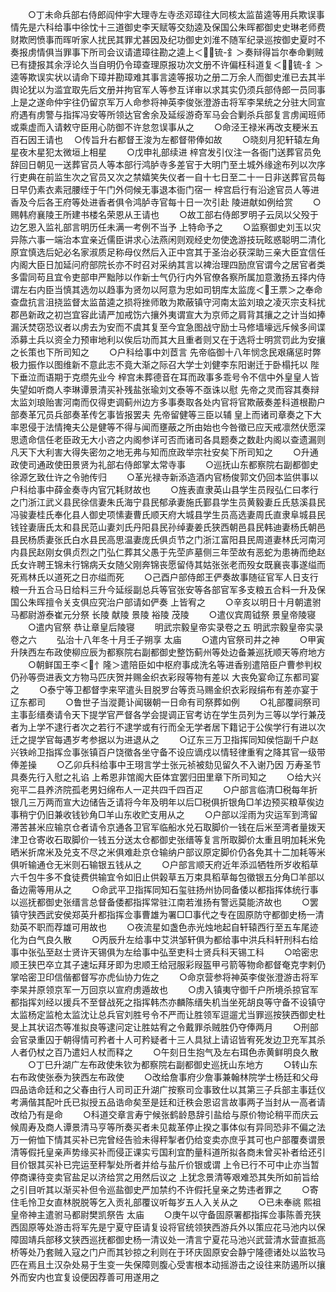 <!-- { "loadSidebar": true } -->
　　○丁未命兵部右侍郎阎仲宇大理寺左寺丞邓璋往大同核太监苗逵等用兵欺误事情先是六科给事中徐忱十三道御史李天赋等交劾逵及保国公朱晖都御史史琳老师费财欺罔愤事而晖听家人扰民其罪尤甚因及纪功御史刘淮不随军纪录巡按御史夏时不奏报虏情俱当罪事下所司会议请遣璋往勘之逵上＜锍-釒＞奏辩得旨尔奉命剿贼已有捷报其余浮论久当自明仍令璋查理原报功次文册不许偏枉科道复＜锍-釒＞逵等欺误实状以请命下璋并勘璋难其事言逵等报功之册二万余人而御史淮已去其半舆论犹以为滥宜取先后文册并拘官军人等参互详审以求其实仍须兵部侍郎一员同事  上是之遂命仲宇往仍留京军万人命参将神英李俊张澄游击将军李杲统之分驻大同宣府遇有虏警与指挥冯安等所领达官舍余及延绥游奇军马会合剿杀兵部复言虏闻班师或乘虚而入请敕守臣用心防御不许怠忽误事从之
　　○命泾王禄米再改支粳米五百石因王请也
　○传旨升右都督王浚为左都督带俸如故
　　○晓刻月犯轩辕左角星夜木星犯太微垣上相星
　　○戊申礼部续进  梓宫发引仪注一各衙门送葬官员免辞回日朝见一送葬官员人等本部行鸿胪寺多差官于大明门至土城外缘途布列以次序行吏典在前监生次之官员又次之禁嬉笑失仪者一自十七日至二十一日非送葬官员每日早仍素衣素冠腰绖于午门外伺候无事退本衙门宿一  梓宫启行有沿途官员人等进香及今后各王府等处进香者俱令鸿胪寺官每十日一次引赴  陵进献如例给赏
　　○赐韩府襄陵王所建书楼名荣恩从王请也
　　○故工部右侍郎罗明子云凤以父殁于边乞恩入监礼部言明历任未满一考例不当予  上特命予之
　　○监察御史刘玉以灾异陈六事一端治本宜亲近儒臣讲求心法燕闲则观经史勿使逸游技玩眩惑聪明二清化原宜慎选后妃必名家淑质足称母仪然后入正中宫其于圣治必获深助三亲大臣宜信任内阁大臣日加延问府部院长亦不时召对采纳其言以裨治理四励庶官谓今之居官者类多雷同苟且宜令吏部申严黜陟以作新士气仍行内外官僚各察所属加意激扬五择内侍谓左右内臣当慎其选勿以趋事为贤勿以阿意为忠如司钥库太监庞＜王票＞之奉命查盘抗言沮挠监督太监苗逵之损将挫师敢为欺蔽镇守河南太监刘琅之凌灭宗支科扰郡邑新政之初岂宜容此请严加戒饬六攘外夷谓宣大为京师之肩背其攘之之计当如捧漏沃焚窃恐议者以虏去为安而不虞其复至今宜急图战守励士马修墙壕远斥候多间谍添募土兵以资全力预审地利以俟后功而其大且重者则又在于选将士明赏罚此为安攘之长策也下所司知之
　　○户科给事中刘茝言  先帝临御十八年悯念民艰痛惩时弊极力振作以图维新不意此志不竟大渐之际召大学士刘健李东阳谢迁于卧榻托以  陛下垂泣而语期于克缵先业今  梓宫未葬德音在耳而政事多乖号令不信中外皇皇人皆失望如听商人李琳谭景清买补残盐张瑜刘文泰等不亟诛以慰  先帝之灵而容其奏辩太监刘琅贻害河南而仅得吏调蓟州边方多事奏取各处内官将官欺蔽奏差科道根勘户部奏革冗员兵部奏革传乞事皆报罢夫  先帝留健等三臣以辅  皇上而诸司章奏之下大率恩侵于法情掩夫公是健等不得与闻而壅蔽之所由始也今咎徵已应天戒凛然伏愿深思遗命信任老臣政无大小咨之内阁参详可否而诸司各具题奏之数赴内阁以查遗漏则凡天下大利害大得失密勿之地无弗与知而庶政举宗社安矣下所司知之
　　○升通政使司通政使田景贤为礼部右侍郎掌太常寺事
　　○巡抚山东都察院右副都御史徐源乞致仕许之令驰传归
　　○革光禄寺新添造酒内官杨俊郭文仍回本监供事以户科给事中薛金奏寺内官冗耗财故也
　　○旌表直隶英山县学生员叚弘仁曰孝行之门浙江武义县民徐信妻朱氏海宁县民郁承妻施氏鄞县学生员黄毅妻丘氏慈溪县民冯骏妻桂氏奉化县人御史项愫妻曹氏顺天府大城县学生员高选妻周氏直隶阜城县民钱铨妻唐氏太和县民范山妻刘氏丹阳县民孙绰妻姜氏狭西朝邑县民韩迪妻杨氏朝邑县民杨质妻张氏白水县民高思温妻庞氏俱贞节之门浙江富阳县民周道妻林氏河南河内县民赵刚女俱贞烈之门弘仁葬其父愚于先茔庐墓侧三年茔故有恶蛇为患祷而绝赵氏女许聘王锦未行锦病夭女随父刚奔锦丧愿留侍其姑张张老而殁女既襄丧事遂缢而死焉林氏以道死之日亦缢而死
　　○己酉户部侍郎王俨奏故事随征官军人日支行粮一升五合马日给料三升今延绥副总兵等官张安等各部官军多支粮五合料一升及保国公朱晖擅令关支俱应究治户部请如俨奏  上皆宥之
　　○辛亥以明日十月朝遣驸马都尉游泰崔元分祭  长陵  献陵  景陵  裕陵  茂陵
　　○遣仪宾周钺祭  景皇帝陵寝
　　○遣内官祭  恭让章皇后陵寝
　　明武宗毅皇帝实录卷之五
明武宗毅皇帝实录卷之六
　　弘治十八年冬十月壬子朔享  太庙
　　○遣内官祭司井之神
　　○甲寅升陕西左布政使柳应辰为都察院右副都御史整饬蓟州等处边备兼巡抚顺天等府地方
　　○朝鲜国王李＜忄隆＞遣陪臣如中枢府事成洗名等进香别遣陪臣户曹参判权仍孙等赍进表文方物马匹庆贺并赐金织衣彩叚等物有差以  大丧免宴命辽东都司宴之
　　○泰宁等卫都督孛来罕遣头目脱罗台等贡马赐金织衣彩叚绢布有差亦宴于辽东都司
　　○鲁世子当漎薨讣闻辍朝一日命有司祭葬如例
　　○礼部覆祠祭司主事彭缙奏请令天下提学官严督各学会提调正官考访在学生员列为三等以学行兼茂者为上学不逮行者次之若行不逮学或有行而全无学者居下籍记于公俟学行有进以次迁之提学官每遇岁考参据以为进退从之
　　○辽东三万卫指挥同知侯恺副千户赵兴铁岭卫指挥佥事张镇百户饶徵各坐守备不设应谪戍以情轻律重宥之降其官一级带俸差操
　　○乙卯兵科给事中王珝言学士张元祯被劾见留久不入谢乃因  万寿圣节具奏先行入慰之礼谄  上希恩非馆阁大臣体宜罢归田里章下所司知之
　　○给大兴宛平二县养济院孤老男妇绵布人一疋共四千四百疋
　　○户部言临清□税每年折银几三万两而宣大边储告乏请将今年及明年以后□税俱折银角□羊边预买粮草俟边事稍宁仍旧兼收钱钞角□羊山东收贮支用从之
　　○户部以淫雨为灾运军到湾留滞苦甚米应输京仓者请令京通各卫官军临船水兑石取脚价一钱在后米至湾者量拨天津卫仓寄收石取脚价一钱五分送太仓都御史张缙等复言所取脚价太重且明加耗米免晒米折席米及兑支不尽之米俱难赴京仓输纳户部议原定脚价仍各免其十二加耗等米俱听输通仓无米则石输银五钱从之
　　○户部言顺天府近年添泒牺牲所岁收稻草六千包牛多不食徒费供输宜令如旧止供榖草五万束具稻草每包徵银五分角□羊部以备边需等用从之
　　○命武平卫指挥同知石玺驻扬州协同备倭以都指挥体统行事以巡抚都御史张缙言总督备倭都指挥常驻江南若淮扬有警远莫能济故也
　　○罢镇守狭西武安侯郑英升都指挥佥事曹雄为署□□事代之专在固原防守都御史杨一清劾英不职而荐雄可用故也
　　○夜流星如盏色赤光烛地起自轩辕西行至五车尾迹化为白气良久散
　　○丙辰升左给事中艾洪邹轩俱为都给事中洪兵科轩刑科右给事中张弘至赵士贤许天锡俱为左给事中弘至吏科士贤兵科天锡工科
　　○哈密忠顺王狭巴卒立其子速坛拜牙即为忠顺王给冠服彩叚盔甲弓箭等物命都督奄克孛剌仍掌哈密卫印信偕都督写亦虎仙协力佐之
　　○命京营参将神英李俊张澄游击将军李杲并原领京军一万回京以宣府虏遁故也
　　○虏入镇夷守御千户所境杀掠官军都指挥刘经以援兵不至督战死之指挥韩杰亦麟陈缙失机当坐死胡良等守备不设镇守太监杨定监枪太监沈让总兵官刘胜号令不严而让胜领军逗遛尤当罪巡按狭西御史杜旻上其状诏杰等准拟良等逮问定让胜姑宥之令戴罪杀贼胜仍夺俸两月
　　○刑部会官录重囚于朝得情可矜者十人可矜疑者十三人具狱上请诏皆宥死发边卫充军其杀人者仍杖之百乃遣妇人杖而释之
　　○午刻日生抱气及左右珥色赤黄鲜明良久散
　　○丁巳升湖广左布政使朱钦为都察院右副都御史巡抚山东地方
　　○转山东右布政使张泰为狭西左布政使
　　○改给詹事府少詹事兼翰林院学士杨廷和父母四品诰命廷和之父春由行人司司正升湖广按察司佥事致仕以其第三子兵部主事廷仪考满偕其配叶氏已拟授五品诰命矣至是廷和迁秩会恩诏言故事两子当封从一高者请改给乃有是命
　　○科道交章言寿宁候张鹤龄恳辞引盐给与原价物论稍平而庆云候周寿及商人谭景清马亨等所奏买者未见裁革停止揆之事体似有异同恐非不偏之法万一俯恤下情其买补已完曾经告验未得秤掣者仍给变卖亦庶乎其可也户部覆奏谓景清等假托皇亲声势缘买补而侵正课实亏国利宜酌量科道所拟各商未曾买补者给还引目价银其买补已完运至秤掣处所者并给与盐斤价银或谓  上令已行不可中止亦当暂停商课待变卖官盐足以济给赏之用然后议之  上犹念景清等艰难恐其失所如前旨给之引目听其以渐买补但令巡盐御史严加禁约不许假托皇亲之势违者罪之
　　○寄住毛怜卫女直林脱脱等乞入贡礼部覆议听每岁五人入关从之
　　○已未奉祧  熙祖皇帝神主遣驸马都尉樊凯祭告  太庙
　　○庚午以守备固原署都指挥佥事陈善充狭西固原等处游击将军先是宁夏守臣请复设将官统领狭西游兵外以策应花马池内以保障固靖兵部移文狭西巡抚都御史杨一清议处一清言宁夏花马池兴武营清水营直抵高桥等处乃套贼入寇之门户而其钞掠之利则在于环庆固原安会静宁隆德诸处以监牧马匹在焉且土汉杂处易于生变一失保障则腹心受害根本动摇游击之设往来防遏所以攘外而安内也宜复设便因荐善可用遂用之
